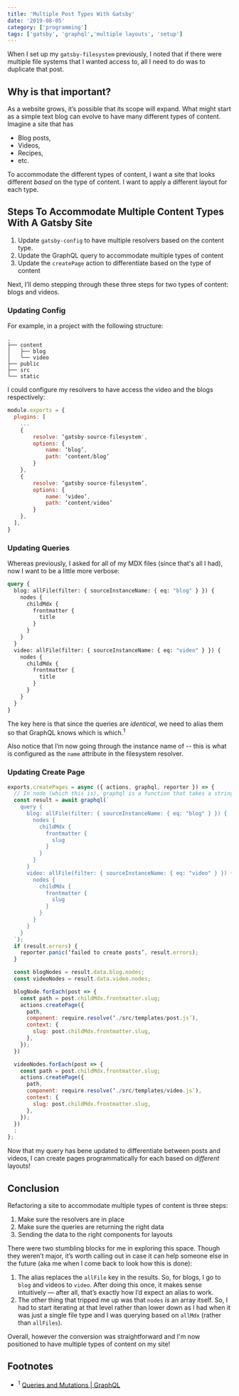 ```yaml
---
title: 'Multiple Post Types With Gatsby'
date: '2019-08-05'
category: ['programming']
tags: ['gatsby', 'graphql','multiple layouts', 'setup']
---
```


When I set up my `gatsby-filesystem` previously, I noted that if there were multiple file systems that I wanted access to, all I need to do was to duplicate that post.

## Why is that important?
As a website grows, it’s possible that its scope will expand. What might start as a simple text blog can evolve to have many different types of content. Imagine a site that has
* Blog posts,
* Videos,
* Recipes,
* etc.

To accommodate the different types of content, I want a site that looks different _based_ on the type of content. I want to apply a different layout for each type.

## Steps To Accommodate Multiple Content Types With A Gatsby Site

1. Update `gatsby-config` to have multiple resolvers based on the content type.
2. Update the GraphQL query to accommodate multiple types of content
3. Update the `createPage` action to differentiate based on the type of content

Next, I’ll demo stepping through these three steps for two types of content: blogs and videos.

### Updating Config
For example, in a project with the following structure:
``` shell
.
├── content
│   ├── blog
│   └── video
├── public
├── src
└── static
```

I could configure my resolvers to have access the video and the blogs respectively:
``` javascript
module.exports = {
  plugins: [
    ...
    {
        resolve: ‘gatsby-source-filesystem',
        options: {
            name: ‘blog’,
            path: ‘content/blog’
        }
    },
    {
        resolve: ‘gatsby-source-filesystem’,
        options: {
            name: ‘video’,
            path: ‘content/video’
        }
    },
  ],
}
```


### Updating Queries
Whereas previously, I asked for all of my MDX files (since that's all I had), now I want to be a little more verbose:
```graphql
query {
  blog: allFile(filter: { sourceInstanceName: { eq: "blog" } }) {
    nodes {
      childMdx {
        frontmatter {
          title
        }
      }
    }
  }
  video: allFile(filter: { sourceInstanceName: { eq: "video" } }) {
    nodes {
      childMdx {
        frontmatter {
          title
        }
      }
    }
  }
}
```
The key here is that since the queries are _identical_, we need to alias them so that GraphQL knows which is which.<sup>1</sup>

Also notice that I’m now going through the instance name of -- this is what is configured as the `name` attribute in the filesystem resolver.

### Updating  Create Page
``` javascript
exports.createPages = async ({ actions, graphql, reporter }) => {
  // In node (which this is), graphql is a function that takes a string.
  const result = await graphql(`
    query {
      blog: allFile(filter: { sourceInstanceName: { eq: "blog" } }) {
        nodes {
          childMdx {
            frontmatter {
              slug
            }
          }
        }
      }
      video: allFile(filter: { sourceInstanceName: { eq: "video" } }) {
        nodes {
          childMdx {
            frontmatter {
              slug
            }
          }
        }
      }
    }
  `);
  if (result.errors) {
    reporter.panic(‘failed to create posts’, result.errors);
  }

  const blogNodes = result.data.blog.nodes;
  const videoNodes = result.data.video.nodes;

  blogNode.forEach(post => {
    const path = post.childMdx.frontmatter.slug;
    actions.createPage({
      path,
      component: require.resolve(‘./src/templates/post.js’),
      context: {
        slug: post.childMdx.frontmatter.slug,
      },
    });
  })

  videoNodes.forEach(post => {
    const path = post.childMdx.frontmatter.slug;
    actions.createPage({
      path,
      component: require.resolve(‘./src/templates/video.js’),
      context: {
        slug: post.childMdx.frontmatter.slug,
      },
    });
  })
  ;
};
```

Now that my query has bene updated to differentiate between posts and videos, I can create pages programmatically for each based on _different_ layouts!

## Conclusion
Refactoring a site to accommodate multiple types of content is three steps:
1. Make sure the resolvers are in place
2. Make sure the queries are returning the right data
3. Sending the data to the right components for layouts

There were two stumbling blocks for me in exploring this space. Though they weren’t major, it’s worth calling out in case it can help someone else in the future (aka me when I come back to look how this is done):
1. The alias replaces the `allFile` key in the results. So, for blogs, I go to `blog` and videos to `video`. After doing this once, it makes sense intuitively — after all, that’s exactly how I’d expect an alias to work.
2. The other thing that tripped me up was that `nodes` _is_ an array itself. So, I had to start iterating at that level rather than lower down as I had when it was just a single file type and I was querying based on `allMdx` (rather than `allFiles`).

Overall, however the conversion was straightforward and I'm now positioned to have multiple types of content on my site!

## Footnotes
* <sup>1</sup> [Queries and Mutations | GraphQL](https://graphql.org/learn/queries/#aliases)



